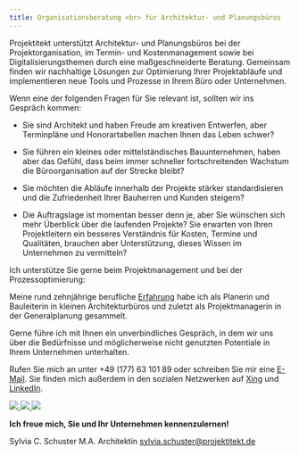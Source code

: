 ```yaml
---
title: Organisationsberatung <br> für Architektur- und Planungsbüros
---
```


Projektitekt unterstützt Architektur- und Planungsbüros bei der Projektorganisation, im Termin- und Kostenmanagement sowie bei Digitalisierungsthemen durch eine maßgeschneiderte Beratung. Gemeinsam finden wir nachhaltige Lösungen zur Optimierung Ihrer Projektabläufe und implementieren neue Tools und Prozesse in Ihrem Büro oder Unternehmen.

Wenn eine der folgenden Fragen für Sie relevant ist, sollten wir ins Gespräch kommen:

  * Sie sind Architekt und haben Freude am kreativen Entwerfen, aber Terminpläne
    und Honorartabellen machen Ihnen das Leben schwer?

  * Sie führen ein kleines oder mittelständisches Bauunternehmen, haben aber das 
    Gefühl, dass beim immer schneller fortschreitenden Wachstum die Büroorganisation auf der Strecke
    bleibt?

  * Sie möchten die Abläufe innerhalb der Projekte stärker standardisieren und die Zufriedenheit
    Ihrer Bauherren und Kunden steigern?

  * Die Auftragslage ist momentan besser denn je, aber Sie wünschen sich mehr
    Überblick über die laufenden Projekte? Sie erwarten von Ihren Projektleitern
    ein besseres Verständnis für Kosten, Termine und Qualitäten, brauchen aber Unterstützung,
    dieses Wissen im Unternehmen zu vermitteln?
    
Ich unterstütze Sie gerne beim Projektmanagement und bei der Prozessoptimierung:

Meine rund zehnjährige berufliche [Erfahrung](/vita) habe ich als Planerin und
Bauleiterin in kleinen Architekturbüros und zuletzt als Projektmanagerin in der
Generalplanung gesammelt.

Gerne führe ich mit Ihnen ein unverbindliches Gespräch, in dem wir uns über die
Bedürfnisse und möglicherweise nicht genutzten Potentiale in Ihrem Unternehmen
unterhalten.

Rufen Sie mich an unter +49 (177) 63 101 89 oder schreiben Sie mir eine
[E-Mail](mailto:sylvia.schuster@projektitekt.de). Sie finden mich außerdem in
den sozialen Netzwerken auf
[Xing](https://www.xing.com/profile/SylviaCarola_Schuster/portfolio) und
[LinkedIn](https://www.linkedin.com/in/sylvia-carola-schuster-14725310b/).

<a href="https://www.xing.com/profile/SylviaCarola_Schuster/portfolio" class="social-media-button" aria-hidden="true">
  <img src="/xing.png">
</a>
<a href="https://www.linkedin.com/in/sylvia-carola-schuster-14725310b/" class="social-media-button" aria-hidden="true">
  <img src="/linkedin.png">
</a>
<a href="https://www.instagram.com/projektitekt.de/" class="social-media-button" aria-hidden="true">
  <img src="/instagram.png">
</a>

**Ich freue mich, Sie und Ihr Unternehmen kennenzulernen!**

<p class="contact">
    <span class="name">Sylvia C. Schuster</span>
    <span class="title">M.A. Architektin</span>
    <span class="mail"><a href="mailto:sylvia.schuster@projektitekt.de">sylvia.schuster@projektitekt.de</a></span>
</p>
